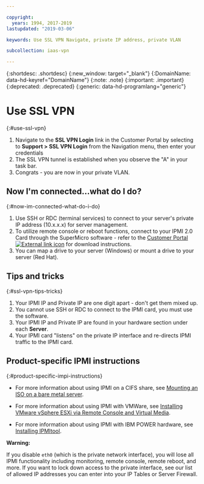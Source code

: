 ```yaml
---

copyright:
  years: 1994, 2017-2019
lastupdated: "2019-03-06"

keywords: Use SSL VPN Navigate, private IP address, private VLAN

subcollection: iaas-vpn

---
```


{:shortdesc: .shortdesc}
{:new_window: target="_blank"}
{:DomainName: data-hd-keyref="DomainName"}
{:note: .note}
{:important: .important}
{:deprecated: .deprecated}
{:generic: data-hd-programlang="generic"}

# Use SSL VPN
{:#use-ssl-vpn}

1. Navigate to the **SSL VPN Login** link in the Customer Portal by selecting to **Support > SSL VPN Login** from the Navigation menu, then enter your credentials
2. The SSL VPN tunnel is established when you observe the "A" in your task bar.
3. Congrats - you are now in your private VLAN.

## Now I'm connected...what do I do?
{:#now-im-connected-what-do-i-do}

1. Use SSH or RDC (terminal services) to connect to your server's private IP address (10.x.x.x) for server management.
2. To utilize remote console or reboot functions, connect to your IPMI 2.0 Card through the SuperMicro software - refer to the [Customer Portal ![External link icon](../../icons/launch-glyph.svg "External link icon")](https://{DomainName}/) for download instructions.
3. You can map a drive to your server (Windows) or mount a drive to your server (Red Hat).

## Tips and tricks
{:#ssl-vpn-tips-tricks}

1. Your IPMI IP and Private IP are one digit apart - don't get them mixed up.
2. You cannot use SSH or RDC to connect to the IPMI card, you must use the software.
3. Your IPMI IP and Private IP are found in your hardware section under each **Server**.
4. Your IPMI card "listens" on the private IP interface and re-directs IPMI traffic to the IPMI card.

## Product-specific IPMI instructions
{:#product-specific-impi-instructions}

* For more information about using IPMI on a CIFS share, see [Mounting an ISO on a bare metal server](/docs/bare-metal?topic=bare-metal-option-1-preferred-using-ipmi-iso-on-a-cifs-share-#option-1-preferred-using-ipmi-iso-on-a-cifs-share-).
* For more information about using IPMI with VMWare, see [Installing VMware vSphere ESXi via Remote Console and Virtual Media](/docs/infrastructure/vmware?topic=VMware-installing-vsphere-esxi).

* For more information about using IPMI with IBM POWER hardware, see [Installing IPMItool](https://www.ibm.com/support/knowledgecenter/TI0003H/p8eih/p8eih_ipmitool.htm).

**Warning:**

If you disable `eth0` (which is the private network interface), you will lose all IPMI functionality including monitoring, remote console, remote reboot, and more. If you want to lock down access to the private interface, see our list of allowed IP addresses you can enter into your IP Tables or Server Firewall.
